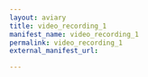```yaml
---
layout: aviary
title: video_recording_1
manifest_name: video_recording_1
permalink: video_recording_1
external_manifest_url: 

---
```

<!-- Add an essay or interpretive material below this line,
using HTML or markdown.  Do not modify this file above this line -->
